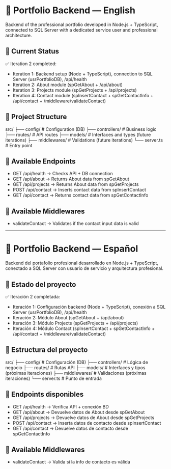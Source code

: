 # 📌 Portfolio Backend — English

Backend of the professional portfolio developed in Node.js + TypeScript, connected to SQL Server with a dedicated service user and professional architecture.

## 🚀 Current Status
✅ Iteration 2 completed:
- Iteration 1: Backend setup (Node + TypeScript), connection to SQL Server (usrPortfolioDB), /api/health
- Iteration 2: About module (spGetAbout + /api/about)
- Iteration 3: Projects module (spGetProjects + /api/projects)
- Iteration 4: Contact module (spInsertContact + spGetContactInfo + /api/contact + /middleware/validateContact)

## 📂 Project Structure
src/
├── config/        # Configuration (DB)
├── controllers/   # Business logic
├── routes/        # API routes
├── models/        # Interfaces and types (future iterations)
├── middlewares/   # Validations (future iterations)
└── server.ts      # Entry point

## 📌 Available Endpoints
- GET /api/health → Checks API + DB connection
- GET /api/about  → Returns About data from spGetAbout
- GET /api/projects → Returns About data from spGetProjects
- POST /api/contact → Inserts contact data from spInsertContact
- GET /api/contact → Returns contact data from spGetContactInfo

## 📌 Available Middlewares
- validateContact → Validates if the contact input data is valid
---

# 📌 Portfolio Backend — Español

Backend del portafolio profesional desarrollado en Node.js + TypeScript, conectado a SQL Server con usuario de servicio y arquitectura profesional.

## 🚀 Estado del proyecto
✅ Iteración 2 completada:
- Iteración 1: Configuración backend (Node + TypeScript), conexión a SQL Server (usrPortfolioDB), /api/health
- Iteración 2: Módulo About (spGetAbout + /api/about)
- Iteración 3: Módulo Projects (spGetProjects + /api/projects)
- Iteración 4: Módulo Contact (spInsertContact + spGetContactInfo + /api/contact + /middleware/validateContact)

## 📂 Estructura del proyecto
src/
├── config/        # Configuración (DB)
├── controllers/   # Lógica de negocio
├── routes/        # Rutas API
├── models/        # Interfaces y tipos (próximas iteraciones)
├── middlewares/   # Validaciones (próximas iteraciones)
└── server.ts      # Punto de entrada

## 📌 Endpoints disponibles
- GET /api/health → Verifica API + conexión BD
- GET /api/about  → Devuelve datos de About desde spGetAbout
- GET /api/projects → Devuelve datos de About desde spGetProjects
- POST /api/contact → Inserta datos de contacto desde spInsertContact
- GET /api/contact → Devuelve datos de contacto desde spGetContactInfo

## 📌 Available Middlewares
- validateContact → Valida si la info de contacto es válida